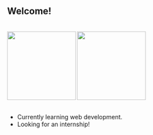 ## Welcome!

<br>

<div>
  <img align="left" img height="160em" src="https://github-readme-stats.vercel.app/api?username=AnHoff&hide=issues,contribs&hide_rank=true&show_icons=true&theme=ayu-mirage&count_private=true"/>
  <img align="center" img height="160em" src="https://github-readme-stats.vercel.app/api/top-langs/?username=AnHoff&layout=compact&theme=ayu-mirage"/>
</div>

<br>

  - Currently learning web development.
  - Looking for an internship!
